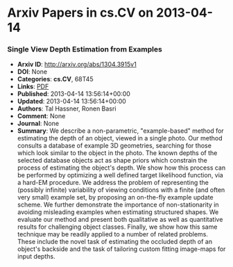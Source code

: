 # Arxiv Papers in cs.CV on 2013-04-14
### Single View Depth Estimation from Examples
- **Arxiv ID**: http://arxiv.org/abs/1304.3915v1
- **DOI**: None
- **Categories**: **cs.CV**, 68T45
- **Links**: [PDF](http://arxiv.org/pdf/1304.3915v1)
- **Published**: 2013-04-14 13:56:14+00:00
- **Updated**: 2013-04-14 13:56:14+00:00
- **Authors**: Tal Hassner, Ronen Basri
- **Comment**: None
- **Journal**: None
- **Summary**: We describe a non-parametric, "example-based" method for estimating the depth of an object, viewed in a single photo. Our method consults a database of example 3D geometries, searching for those which look similar to the object in the photo. The known depths of the selected database objects act as shape priors which constrain the process of estimating the object's depth. We show how this process can be performed by optimizing a well defined target likelihood function, via a hard-EM procedure. We address the problem of representing the (possibly infinite) variability of viewing conditions with a finite (and often very small) example set, by proposing an on-the-fly example update scheme. We further demonstrate the importance of non-stationarity in avoiding misleading examples when estimating structured shapes. We evaluate our method and present both qualitative as well as quantitative results for challenging object classes. Finally, we show how this same technique may be readily applied to a number of related problems. These include the novel task of estimating the occluded depth of an object's backside and the task of tailoring custom fitting image-maps for input depths.



